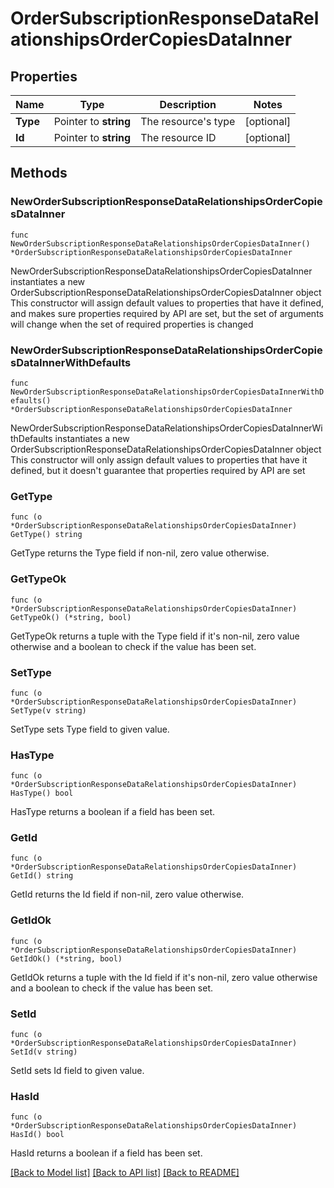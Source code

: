 # OrderSubscriptionResponseDataRelationshipsOrderCopiesDataInner

## Properties

Name | Type | Description | Notes
------------ | ------------- | ------------- | -------------
**Type** | Pointer to **string** | The resource&#39;s type | [optional] 
**Id** | Pointer to **string** | The resource ID | [optional] 

## Methods

### NewOrderSubscriptionResponseDataRelationshipsOrderCopiesDataInner

`func NewOrderSubscriptionResponseDataRelationshipsOrderCopiesDataInner() *OrderSubscriptionResponseDataRelationshipsOrderCopiesDataInner`

NewOrderSubscriptionResponseDataRelationshipsOrderCopiesDataInner instantiates a new OrderSubscriptionResponseDataRelationshipsOrderCopiesDataInner object
This constructor will assign default values to properties that have it defined,
and makes sure properties required by API are set, but the set of arguments
will change when the set of required properties is changed

### NewOrderSubscriptionResponseDataRelationshipsOrderCopiesDataInnerWithDefaults

`func NewOrderSubscriptionResponseDataRelationshipsOrderCopiesDataInnerWithDefaults() *OrderSubscriptionResponseDataRelationshipsOrderCopiesDataInner`

NewOrderSubscriptionResponseDataRelationshipsOrderCopiesDataInnerWithDefaults instantiates a new OrderSubscriptionResponseDataRelationshipsOrderCopiesDataInner object
This constructor will only assign default values to properties that have it defined,
but it doesn't guarantee that properties required by API are set

### GetType

`func (o *OrderSubscriptionResponseDataRelationshipsOrderCopiesDataInner) GetType() string`

GetType returns the Type field if non-nil, zero value otherwise.

### GetTypeOk

`func (o *OrderSubscriptionResponseDataRelationshipsOrderCopiesDataInner) GetTypeOk() (*string, bool)`

GetTypeOk returns a tuple with the Type field if it's non-nil, zero value otherwise
and a boolean to check if the value has been set.

### SetType

`func (o *OrderSubscriptionResponseDataRelationshipsOrderCopiesDataInner) SetType(v string)`

SetType sets Type field to given value.

### HasType

`func (o *OrderSubscriptionResponseDataRelationshipsOrderCopiesDataInner) HasType() bool`

HasType returns a boolean if a field has been set.

### GetId

`func (o *OrderSubscriptionResponseDataRelationshipsOrderCopiesDataInner) GetId() string`

GetId returns the Id field if non-nil, zero value otherwise.

### GetIdOk

`func (o *OrderSubscriptionResponseDataRelationshipsOrderCopiesDataInner) GetIdOk() (*string, bool)`

GetIdOk returns a tuple with the Id field if it's non-nil, zero value otherwise
and a boolean to check if the value has been set.

### SetId

`func (o *OrderSubscriptionResponseDataRelationshipsOrderCopiesDataInner) SetId(v string)`

SetId sets Id field to given value.

### HasId

`func (o *OrderSubscriptionResponseDataRelationshipsOrderCopiesDataInner) HasId() bool`

HasId returns a boolean if a field has been set.


[[Back to Model list]](../README.md#documentation-for-models) [[Back to API list]](../README.md#documentation-for-api-endpoints) [[Back to README]](../README.md)



